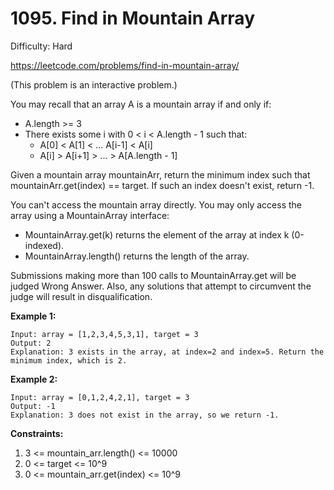 # 1095. Find in Mountain Array

Difficulty: Hard

https://leetcode.com/problems/find-in-mountain-array/

(This problem is an interactive problem.)

You may recall that an array A is a mountain array if and only if:

* A.length >= 3
* There exists some i with 0 < i < A.length - 1 such that:
    * A[0] < A[1] < ... A[i-1] < A[i]
    * A[i] > A[i+1] > ... > A[A.length - 1]

Given a mountain array mountainArr, return the minimum index such that mountainArr.get(index) == target.  If such an index doesn't exist, return -1.

You can't access the mountain array directly.  You may only access the array using a MountainArray interface:

* MountainArray.get(k) returns the element of the array at index k (0-indexed).
* MountainArray.length() returns the length of the array.

Submissions making more than 100 calls to MountainArray.get will be judged Wrong Answer.  Also, any solutions that attempt to circumvent the judge will result in disqualification.


**Example 1:**
```
Input: array = [1,2,3,4,5,3,1], target = 3
Output: 2
Explanation: 3 exists in the array, at index=2 and index=5. Return the minimum index, which is 2.
```

**Example 2:**
```
Input: array = [0,1,2,4,2,1], target = 3
Output: -1
Explanation: 3 does not exist in the array, so we return -1.
```

**Constraints:**

1. 3 <= mountain_arr.length() <= 10000
2. 0 <= target <= 10^9
3. 0 <= mountain_arr.get(index) <= 10^9

